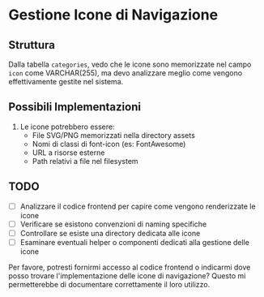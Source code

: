 # Gestione Icone di Navigazione

## Struttura
Dalla tabella `categories`, vedo che le icone sono memorizzate nel campo `icon` come VARCHAR(255), ma devo analizzare meglio come vengono effettivamente gestite nel sistema.

## Possibili Implementazioni
1. Le icone potrebbero essere:
   - File SVG/PNG memorizzati nella directory assets
   - Nomi di classi di font-icon (es: FontAwesome)
   - URL a risorse esterne
   - Path relativi a file nel filesystem

## TODO
- [ ] Analizzare il codice frontend per capire come vengono renderizzate le icone
- [ ] Verificare se esistono convenzioni di naming specifiche
- [ ] Controllare se esiste una directory dedicata alle icone
- [ ] Esaminare eventuali helper o componenti dedicati alla gestione delle icone

Per favore, potresti fornirmi accesso al codice frontend o indicarmi dove posso trovare l'implementazione delle icone di navigazione? Questo mi permetterebbe di documentare correttamente il loro utilizzo. 